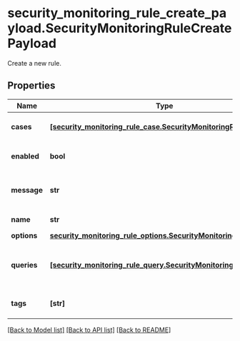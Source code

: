 # security_monitoring_rule_create_payload.SecurityMonitoringRuleCreatePayload

Create a new rule.
## Properties
Name | Type | Description | Notes
------------ | ------------- | ------------- | -------------
**cases** | [**[security_monitoring_rule_case.SecurityMonitoringRuleCase]**](SecurityMonitoringRuleCase.md) | Cases for generating signals. | 
**enabled** | **bool** | Whether the rule is enabled. | 
**message** | **str** | Message for generated signals. | 
**name** | **str** | The name of the rule | 
**options** | [**security_monitoring_rule_options.SecurityMonitoringRuleOptions**](SecurityMonitoringRuleOptions.md) |  | 
**queries** | [**[security_monitoring_rule_query.SecurityMonitoringRuleQuery]**](SecurityMonitoringRuleQuery.md) | Queries for selecting logs which are part of the rule. | 
**tags** | **[str]** | Tags for generated signals. | 

[[Back to Model list]](README.md#documentation-for-models) [[Back to API list]](README.md#documentation-for-api-endpoints) [[Back to README]](README.md)


